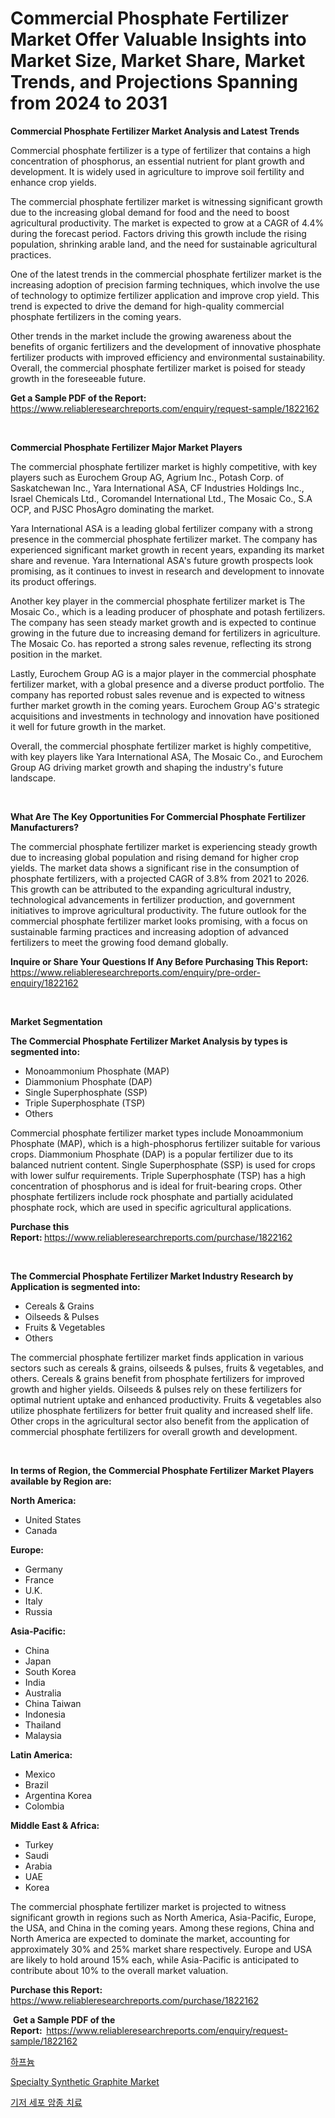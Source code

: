 <p><h1>Commercial Phosphate Fertilizer Market Offer Valuable Insights into Market Size, Market Share, Market Trends, and Projections Spanning from 2024 to 2031</h1></p><p><strong>Commercial Phosphate Fertilizer Market Analysis and Latest Trends</strong></p>
<p><p>Commercial phosphate fertilizer is a type of fertilizer that contains a high concentration of phosphorus, an essential nutrient for plant growth and development. It is widely used in agriculture to improve soil fertility and enhance crop yields.</p><p>The commercial phosphate fertilizer market is witnessing significant growth due to the increasing global demand for food and the need to boost agricultural productivity. The market is expected to grow at a CAGR of 4.4% during the forecast period. Factors driving this growth include the rising population, shrinking arable land, and the need for sustainable agricultural practices.</p><p>One of the latest trends in the commercial phosphate fertilizer market is the increasing adoption of precision farming techniques, which involve the use of technology to optimize fertilizer application and improve crop yield. This trend is expected to drive the demand for high-quality commercial phosphate fertilizers in the coming years.</p><p>Other trends in the market include the growing awareness about the benefits of organic fertilizers and the development of innovative phosphate fertilizer products with improved efficiency and environmental sustainability. Overall, the commercial phosphate fertilizer market is poised for steady growth in the foreseeable future.</p></p>
<p><strong>Get a Sample PDF of the Report:&nbsp;</strong> <a href="https://www.reliableresearchreports.com/enquiry/request-sample/1822162">https://www.reliableresearchreports.com/enquiry/request-sample/1822162</a></p>
<p>&nbsp;</p>
<p><strong>Commercial Phosphate Fertilizer Major Market Players</strong></p>
<p><p>The commercial phosphate fertilizer market is highly competitive, with key players such as Eurochem Group AG, Agrium Inc., Potash Corp. of Saskatchewan Inc., Yara International ASA, CF Industries Holdings Inc., Israel Chemicals Ltd., Coromandel International Ltd., The Mosaic Co., S.A OCP, and PJSC PhosAgro dominating the market.</p><p>Yara International ASA is a leading global fertilizer company with a strong presence in the commercial phosphate fertilizer market. The company has experienced significant market growth in recent years, expanding its market share and revenue. Yara International ASA's future growth prospects look promising, as it continues to invest in research and development to innovate its product offerings.</p><p>Another key player in the commercial phosphate fertilizer market is The Mosaic Co., which is a leading producer of phosphate and potash fertilizers. The company has seen steady market growth and is expected to continue growing in the future due to increasing demand for fertilizers in agriculture. The Mosaic Co. has reported a strong sales revenue, reflecting its strong position in the market.</p><p>Lastly, Eurochem Group AG is a major player in the commercial phosphate fertilizer market, with a global presence and a diverse product portfolio. The company has reported robust sales revenue and is expected to witness further market growth in the coming years. Eurochem Group AG's strategic acquisitions and investments in technology and innovation have positioned it well for future growth in the market.</p><p>Overall, the commercial phosphate fertilizer market is highly competitive, with key players like Yara International ASA, The Mosaic Co., and Eurochem Group AG driving market growth and shaping the industry's future landscape.</p></p>
<p>&nbsp;</p>
<p><strong>What Are The Key Opportunities For Commercial Phosphate Fertilizer Manufacturers?</strong></p>
<p><p>The commercial phosphate fertilizer market is experiencing steady growth due to increasing global population and rising demand for higher crop yields. The market data shows a significant rise in the consumption of phosphate fertilizers, with a projected CAGR of 3.8% from 2021 to 2026. This growth can be attributed to the expanding agricultural industry, technological advancements in fertilizer production, and government initiatives to improve agricultural productivity. The future outlook for the commercial phosphate fertilizer market looks promising, with a focus on sustainable farming practices and increasing adoption of advanced fertilizers to meet the growing food demand globally.</p></p>
<p><strong>Inquire or Share Your Questions If Any Before Purchasing This Report:</strong> <a href="https://www.reliableresearchreports.com/enquiry/pre-order-enquiry/1822162">https://www.reliableresearchreports.com/enquiry/pre-order-enquiry/1822162</a></p>
<p>&nbsp;</p>
<p><strong>Market Segmentation</strong></p>
<p><strong>The Commercial Phosphate Fertilizer Market Analysis by types is segmented into:</strong></p>
<p><ul><li>Monoammonium Phosphate (MAP)</li><li>Diammonium Phosphate (DAP)</li><li>Single Superphosphate (SSP)</li><li>Triple Superphosphate (TSP)</li><li>Others</li></ul></p>
<p><p>Commercial phosphate fertilizer market types include Monoammonium Phosphate (MAP), which is a high-phosphorus fertilizer suitable for various crops. Diammonium Phosphate (DAP) is a popular fertilizer due to its balanced nutrient content. Single Superphosphate (SSP) is used for crops with lower sulfur requirements. Triple Superphosphate (TSP) has a high concentration of phosphorus and is ideal for fruit-bearing crops. Other phosphate fertilizers include rock phosphate and partially acidulated phosphate rock, which are used in specific agricultural applications.</p></p>
<p><strong>Purchase this Report:&nbsp;</strong><a href="https://www.reliableresearchreports.com/purchase/1822162">https://www.reliableresearchreports.com/purchase/1822162</a></p>
<p>&nbsp;</p>
<p><strong>The Commercial Phosphate Fertilizer Market Industry Research by Application is segmented into:</strong></p>
<p><ul><li>Cereals & Grains</li><li>Oilseeds & Pulses</li><li>Fruits & Vegetables</li><li>Others</li></ul></p>
<p><p>The commercial phosphate fertilizer market finds application in various sectors such as cereals & grains, oilseeds & pulses, fruits & vegetables, and others. Cereals & grains benefit from phosphate fertilizers for improved growth and higher yields. Oilseeds & pulses rely on these fertilizers for optimal nutrient uptake and enhanced productivity. Fruits & vegetables also utilize phosphate fertilizers for better fruit quality and increased shelf life. Other crops in the agricultural sector also benefit from the application of commercial phosphate fertilizers for overall growth and development.</p></p>
<p>&nbsp;</p>
<p><strong>In terms of Region, the Commercial Phosphate Fertilizer Market Players available by Region are:</strong></p>
<p>
    <p> <strong> North America: </strong>
        <ul>
            <li>United States</li>
            <li>Canada</li>
        </ul>
        </p> 
    <p> <strong> Europe: </strong>
        <ul>
            <li>Germany</li>
            <li>France</li>
            <li>U.K.</li>
            <li>Italy</li>
            <li>Russia</li>
        </ul>
        </p> 
    <p> <strong> Asia-Pacific: </strong>
        <ul>
            <li>China</li>
            <li>Japan</li>
            <li>South Korea</li>
            <li>India</li>
            <li>Australia</li>
            <li>China Taiwan</li>
            <li>Indonesia</li>
            <li>Thailand</li>
            <li>Malaysia</li>
        </ul>
        </p> 
    <p> <strong> Latin America: </strong>
        <ul>
            <li>Mexico</li>
            <li>Brazil</li>
            <li>Argentina Korea</li>
            <li>Colombia</li>
        </ul>
        </p> 
    <p> <strong> Middle East & Africa: </strong>
        <ul>
            <li>Turkey</li>
            <li>Saudi</li>
            <li>Arabia</li>
            <li>UAE</li>
            <li>Korea</li>
        </ul>
    </p>
    </p>
<p><p>The commercial phosphate fertilizer market is projected to witness significant growth in regions such as North America, Asia-Pacific, Europe, the USA, and China in the coming years. Among these regions, China and North America are expected to dominate the market, accounting for approximately 30% and 25% market share respectively. Europe and USA are likely to hold around 15% each, while Asia-Pacific is anticipated to contribute about 10% to the overall market valuation.</p></p>
<p><strong>Purchase this Report: </strong><a href="https://www.reliableresearchreports.com/purchase/1822162">https://www.reliableresearchreports.com/purchase/1822162</a></p>
<p>&nbsp;<strong>Get a Sample PDF of the Report:&nbsp;&nbsp;</strong><a href="https://www.reliableresearchreports.com/enquiry/request-sample/1822162">https://www.reliableresearchreports.com/enquiry/request-sample/1822162</a></p>
<p><strong></strong></p>
<p><p><a href="https://medium.com/@costelcaramitru2022/%ED%95%98%ED%94%84%EB%8A%84-%EC%8B%9C%EC%9E%A5-%EA%B7%9C%EB%AA%A8-%EB%B0%8F-%EC%8B%9C%EC%9E%A5-%EB%8F%99%ED%96%A5-%EC%A0%84%EC%B2%B4-%EC%82%B0%EC%97%85-%EA%B0%9C%EC%9A%94-2024%EB%85%84%EB%B6%80%ED%84%B0-2031%EB%85%84%EA%B9%8C%EC%A7%80-a96791e5cbd5">하프늄</a></p><p><a href="https://funky-papaya-cf4.notion.site/Specialty-Synthetic-Graphite-Market-Research-Report-The-Key-To-Successful-Business-Strategy-Forecas-1195b74769474a11b156cddebab27782">Specialty Synthetic Graphite Market</a></p><p><a href="https://medium.com/@duculucescu2022/%ED%94%BC%EB%B6%80%EC%95%94%EC%84%B8%ED%8F%AC%EC%95%94-basal-cell-carcinoma-%EC%B9%98%EB%A3%8C-%EC%8B%9C%EC%9E%A5-%EB%B3%B4%EA%B3%A0%EC%84%9C%EB%8A%94-%EC%9D%B4-%EC%8B%9C%EC%9E%A5%EC%9D%98-%EC%B5%9C%EC%8B%A0-%ED%8A%B8%EB%A0%8C%EB%93%9C%EC%99%80-%EC%84%B1%EC%9E%A5-%EA%B8%B0%ED%9A%8C%EB%A5%BC-%EB%B3%B4%EC%97%AC%EC%A4%8D%EB%8B%88%EB%8B%A4-ec6673acc4a0">기저 세포 암종 치료</a></p></p>